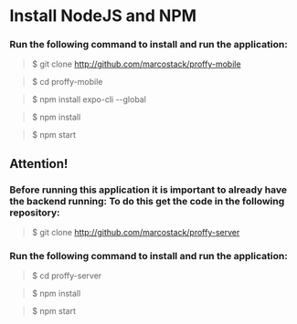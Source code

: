 # Install NodeJS and NPM

### Run the following command to install and run the application:

>$ git clone http://github.com/marcostack/proffy-mobile

>$ cd proffy-mobile

>$ npm install expo-cli --global

>$ npm install

>$ npm start

## Attention!

### Before running this application it is important to already have the backend running: To do this get the code in the following repository:

>$ git clone http://github.com/marcostack/proffy-server

### Run the following command to install and run the application:

>$ cd proffy-server

>$ npm install

>$ npm start
